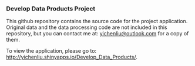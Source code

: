### Develop Data Products Project

This github repository contains the source code for the project application. Original data and the data processing code are not included in this repository, but you can contact me at: yichenliu@outlook.com for a copy of them.

To view the application, please go to: http://yichenliu.shinyapps.io/Develop_Data_Products/.